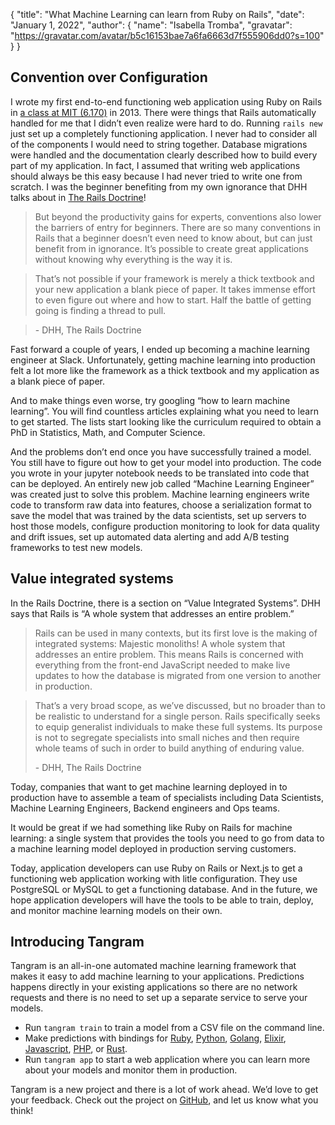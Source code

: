 {
"title": "What Machine Learning can learn from Ruby on Rails",
"date": "January 1, 2022",
"author": {
"name": "Isabella Tromba",
"gravatar": "https://gravatar.com/avatar/b5c16153bae7a6fa6663d7f555906dd0?s=100"
}
}

## Convention over Configuration

I wrote my first end-to-end functioning web application using Ruby on Rails in [a class at MIT (6.170)](https://stellar.mit.edu/S/course/6/sp13/6.170/index.html) in 2013. There were things that Rails automatically handled for me that I didn’t even realize were hard to do. Running `rails new` just set up a completely functioning application. I never had to consider all of the components I would need to string together. Database migrations were handled and the documentation clearly described how to build every part of my application. In fact, I assumed that writing web applications should always be this easy because I had never tried to write one from scratch. I was the beginner benefiting from my own ignorance that DHH talks about in [The Rails Doctrine](https://rubyonrails.org/doctrine/)!

> But beyond the productivity gains for experts, conventions also lower the barriers of entry for beginners. There are so many conventions in Rails that a beginner doesn’t even need to know about, but can just benefit from in ignorance. It’s possible to create great applications without knowing why everything is the way it is.

> That’s not possible if your framework is merely a thick textbook and your new application a blank piece of paper. It takes immense effort to even figure out where and how to start. Half the battle of getting going is finding a thread to pull.

> \- DHH, The Rails Doctrine

Fast forward a couple of years, I ended up becoming a machine learning engineer at Slack. Unfortunately, getting machine learning into production felt a lot more like the framework as a thick textbook and my application as a blank piece of paper.

And to make things even worse, try googling “how to learn machine learning”. You will find countless articles explaining what you need to learn to get started. The lists start looking like the curriculum required to obtain a PhD in Statistics, Math, and Computer Science.

<!-- It’s as if the getting started with PostgreSQL tutorial went like this:

- Learn about [Hash joins](https://en.wikipedia.org/wiki/Hash_join), [Merge joins](https://en.wikipedia.org/wiki/Sort-merge_join), and [Nested loop joins](https://en.wikipedia.org/wiki/Nested_loop_join).
- Learn about [Two-phase locking](https://en.wikipedia.org/wiki/Two-phase_locking) and
  [B-Tree indexes](https://en.wikipedia.org/wiki/B-tree)

Instead, the postgres tutorial is more like this:

- `brew install postgres`
- Create a table
- Write a query
-->

And the problems don’t end once you have successfully trained a model. You still have to figure out how to get your model into production. The code you wrote in your jupyter notebook needs to be translated into code that can be deployed. An entirely new job called “Machine Learning Engineer” was created just to solve this problem. Machine learning engineers write code to transform raw data into features, choose a serialization format to save the model that was trained by the data scientists, set up servers to host those models, configure production monitoring to look for data quality and drift issues, set up automated data alerting and add A/B testing frameworks to test new models.

## Value integrated systems

In the Rails Doctrine, there is a section on “Value Integrated Systems”. DHH says that Rails is “A whole system that addresses an entire problem.”

> Rails can be used in many contexts, but its first love is the making of integrated systems: Majestic monoliths! A whole system that addresses an entire problem. This means Rails is concerned with everything from the front-end JavaScript needed to make live updates to how the database is migrated from one version to another in production.

> That’s a very broad scope, as we’ve discussed, but no broader than to be realistic to understand for a single person. Rails specifically seeks to equip generalist individuals to make these full systems. Its purpose is not to segregate specialists into small niches and then require whole teams of such in order to build anything of enduring value.
>
> \- DHH, The Rails Doctrine

Today, companies that want to get machine learning deployed in to production have to assemble a team of specialists including Data Scientists, Machine Learning Engineers, Backend engineers and Ops teams.

It would be great if we had something like Ruby on Rails for machine learning: a single system that provides the tools you need to go from data to a machine learning model deployed in production serving customers.

Today, application developers can use Ruby on Rails or Next.js to get a functioning web application working with litle configuration. They use PostgreSQL or MySQL to get a functioning database. And in the future, we hope application developers will have the tools to be able to train, deploy, and monitor machine learning models on their own.

## Introducing Tangram

Tangram is an all-in-one automated machine learning framework that makes it easy to add machine learning to your applications. Predictions happens directly in your existing applications so there are no network requests and there is no need to set up a separate service to serve your models.

- Run `tangram train` to train a model from a CSV file on the command line.
- Make predictions with bindings for [Ruby](https://rubygems.org/gems/tangram), [Python](https://pypi.org/project/tangram), [Golang](https://pkg.go.dev/github.com/tangramdotdev/tangram-go), [Elixir](https://hex.pm/packages/tangram), [Javascript](https://www.npmjs.com/package/@tangramdotdev/tangram), [PHP](https://packagist.org/packages/tangram/tangram), or [Rust](https://lib.rs/tangram).
- Run `tangram app` to start a web application where you can learn more about your models and monitor them in production.

Tangram is a new project and there is a lot of work ahead. We’d love to get your feedback. Check out the project on [GitHub](https://github.com/tangramdotdev/tangram), and let us know what you think!
